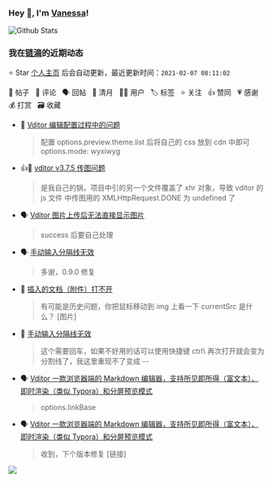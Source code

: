 ### Hey 👋, I'm [Vanessa](http://vanessa.b3log.org/)!

![Github Stats](https://github-readme-stats.vercel.app/api?username=Vanessa219&show_icons=true)

<!--events start -->

### 我在[链滴](https://ld246.com)的近期动态

⭐️ Star [个人主页](https://github.com/Vanessa219/Vanessa219) 后会自动更新，最近更新时间：`2021-02-07 08:11:02`

📝 帖子 &nbsp; 💬 评论 &nbsp; 🗣 回帖 &nbsp; 🌙 清月 &nbsp; 👨‍💻 用户 &nbsp; 🏷️ 标签 &nbsp; ⭐️ 关注 &nbsp; 👍 赞同 &nbsp; 💗 感谢 &nbsp; 💰 打赏 &nbsp; 🗃 收藏

* 💬 [Vditor 编辑配置过程中的问题](https://ld246.com/article/1612614702613/comment/1612628342706#comments)

  > 配置 options.preview.theme.list 后将自己的 css 放到 cdn 中即可 options.mode: wyxiwyg
* 👍💬 [vditor v3.7.5 传图问题](https://ld246.com/article/1612325108260/comment/1612614137324#comments)

  > 是我自己的锅，项目中引的另一个文件覆盖了 xhr 对象，导致 vditor 的 js 文件 中传图用的 XMLHttpRequest.DONE 为 undefined 了
* 🗣 [Vditor 图片上传后无法直接显示图片](https://ld246.com/article/1612592489343/comment/1612608234969#comments)

  > success 后要自己处理
* 🗣 [手动输入分隔线无效](https://ld246.com/article/1612541205036/comment/1612608639298#comments)

  > 多谢，0.9.0 修复
* 💬 [插入的文档（附件）打不开](https://ld246.com/article/1609430534647/comment/1612600628902#comments)

  > 有可能是历史问题，你把鼠标移动到 img 上看一下 currentSrc 是什么？ [图片]
* 💬 [手动输入分隔线无效](https://ld246.com/article/1612541205036/comment/1612599731170#comments)

  > 这个需要回车，如果不好用的话可以使用快捷键 ctrl\ 再次打开就会变为分割线了，我这里重现不了变成 --
* 🗣 [Vditor 一款浏览器端的 Markdown 编辑器，支持所见即所得（富文本）、即时渲染（类似 Typora）和分屏预览模式](https://ld246.com/article/1549638745630/comment/1612517329762#comments)

  > options.linkBase
* 🗣 [Vditor 一款浏览器端的 Markdown 编辑器，支持所见即所得（富文本）、即时渲染（类似 Typora）和分屏预览模式](https://ld246.com/article/1549638745630/comment/1612500690022#comments)

  > 收到，下个版本修复 [链接]


<!--events end -->

<a title="Hits" target="_blank" href="https://github.com/Vanessa219/Vanessa219"><img src="https://hits.b3log.org/Vanessa219/Vanessa219.svg"></a>
